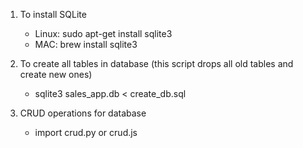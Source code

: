 1. To install SQLite
    - Linux: sudo apt-get install sqlite3
    - MAC: brew install sqlite3

2. To create all tables in database (this script drops all old tables and create new ones)
    - sqlite3 sales_app.db < create_db.sql

3. CRUD operations for database
    - import crud.py or crud.js